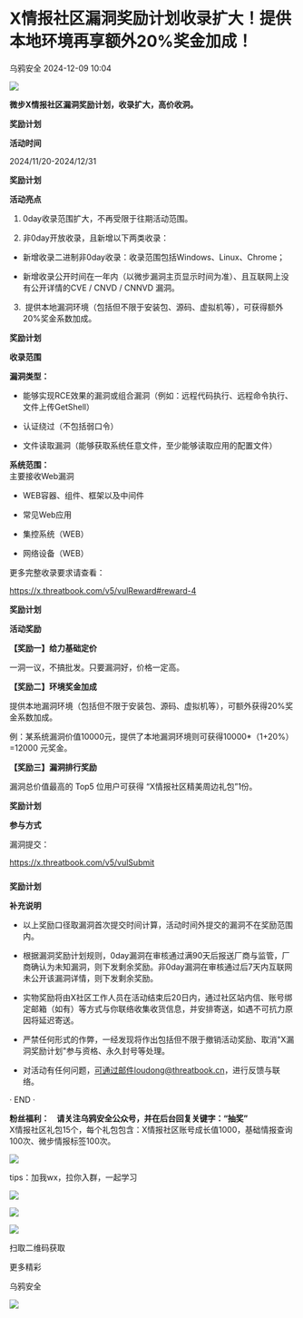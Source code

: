 #  X情报社区漏洞奖励计划收录扩大！提供本地环境再享额外20%奖金加成！   
 乌鸦安全   2024-12-09 10:04  
  
![](https://mmbiz.qpic.cn/mmbiz_jpg/fFyp1gWjicMLyJVFSfPQIECsfSA0Fab9mSK34OBGm3UaKlEwYTFc9ByE7J5ibj49TjRxSfEcibSkCGndUw9LybibZA/640?wx_fmt=other&from=appmsg&tp=webp&wxfrom=5&wx_lazy=1&wx_co=1 "")  
  
  
**微步X情报社区漏洞奖励计划，收录扩大，高价收洞。**  
  
  
**奖励计划**  
  
**活动时间**  
  
2024/11/20-2024/12/31  
  
  
**奖励计划**  
  
**活动亮点**  
  
1. 0day收录范围扩大，不再受限于往期活动范围。  
  
2. 非0day开放收录，且新增以下两类收录：  
- 新增收录二进制非0day收录：收录范围包括Windows、Linux、Chrome；  
  
- 新增收录公开时间在一年内（以微步漏洞主页显示时间为准）、且互联网上没有公开详情的CVE / CNVD / CNNVD 漏洞。  
  
3.  提供本地漏洞环境（包括但不限于安装包、源码、虚拟机等），可获得额外20%奖金系数加成。  
  
  
**奖励计划**  
  
**收录范围**  
  
**漏洞类型：**  
- 能够实现RCE效果的漏洞或组合漏洞（例如：远程代码执行、远程命令执行、文件上传GetShell）  
  
- 认证绕过（不包括弱口令）  
  
- 文件读取漏洞（能够获取系统任意文件，至少能够读取应用的配置文件）  
  
**系统范围：**  
主要接收Web漏洞  
- WEB容器、组件、框架以及中间件  
  
- 常见Web应用  
  
- 集控系统（WEB）  
  
- 网络设备（WEB）  
  
更多完整收录要求请查看：  
  
https://x.threatbook.com/v5/vulReward#reward-4  
  
  
**奖励计划**  
  
**活动奖励**  
  
**【奖励一】给力基础定价**  
  
一洞一议，不搞批发。只要漏洞好，价格一定高。  
  
**【奖励二】环境奖金加成**  
  
提供本地漏洞环境（包括但不限于安装包、源码、虚拟机等），可额外获得20%奖金系数加成。  
  
例：某系统漏洞价值10000元，提供了本地漏洞环境则可获得10000*（1+20%）=12000 元奖金。  
  
**【奖励三】漏洞排行奖励**  
  
漏洞总价值最高的 Top5 位用户可获得 “X情报社区精美周边礼包”1份。  
  
  
**奖励计划**  
  
**参与方式**  
  
漏洞提交：  
  
https://x.threatbook.com/v5/vulSubmit  
###   
  
**奖励计划**  
  
**补充说明**  
  
- 以上奖励口径取漏洞首次提交时间计算，活动时间外提交的漏洞不在奖励范围内。  
  
- 根据漏洞奖励计划规则，0day漏洞在审核通过满90天后报送厂商与监管，厂商确认为未知漏洞，则下发剩余奖励。非0day漏洞在审核通过后7天内互联网未公开该漏洞详情，则下发剩余奖励。  
  
- 实物奖励将由X社区工作人员在活动结束后20日内，通过社区站内信、账号绑定邮箱（如有）等方式与你联络收集收货信息，并安排寄送，如遇不可抗力原因将延迟寄送。  
  
- 严禁任何形式的作弊，一经发现将作出包括但不限于撤销活动奖励、取消"X漏洞奖励计划"参与资格、永久封号等处理。  
  
- 对活动有任何问题，可通过邮件loudong@threatbook.cn，进行反馈与联络。  
  
  
  
  
· END ·  
  
  
**粉丝福利：    请关注乌鸦安全公众号，并在后台回复关键字：“抽奖”**  
X情报社区礼包15个，每个礼包包含：X情报社区账号成长值1000，基础情报查询100次、微步情报标签100次。    
  
  
![](https://mmbiz.qpic.cn/sz_mmbiz_png/HficxWTTwt1A7lYHvNsZbRRr96jiajVE2LwjRDw89hic4bAneg2TTYiadR6ibRFtapGJ3jA4DvkdNZ8DdmE1l7ia9a2g/640?wx_fmt=png&from=appmsg "")  
  
  
tips：加我wx，拉你入群，一起学习  
  
  
![](https://mmbiz.qpic.cn/mmbiz_jpg/HficxWTTwt1ACBHDE9o8KA6icOCZVKdLBJOca699BJK50FDxBNnhRZrS1hyXb2K4AkLTYfJwticmyHQxv3X6vZHfQ/640?wx_fmt=jpeg "")  
  
  
  
![](https://mmbiz.qpic.cn/mmbiz_png/CibE0jlnugbX5SLGI9312kOrkH7gXIN5NPic75bQ8WbAFMEqvZiaQ0WSk4W9eYUfJJRzlMgibjic8mIGicMvjialoDgmQ/640?wx_fmt=png "")  
  
![](https://mmbiz.qpic.cn/mmbiz_jpg/HficxWTTwt1ACBHDE9o8KA6icOCZVKdLBJkslQQ2B5nDuKBlpbKHHtME5RBrJsYucDbPWpyglY02yicRq93PTWn7w/640?wx_fmt=jpeg "")  
  
扫取二维码获取  
  
更多精彩  
  
乌鸦安全  
  
![](https://mmbiz.qpic.cn/mmbiz_gif/HficxWTTwt1Bt3mgRlo88wGCQuAJ2kv0pzM18jFmpv4CJEBMNAicGSSvDlWSN6DG5JJ0Q8EI6oEuaZS0QNyAojYw/640?wx_fmt=gif "")  
  
